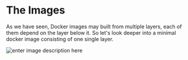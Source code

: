# The Images
As we have seen, Docker images may built from multiple layers, each of them depend on the layer below it.
So let's look deeper into a minimal docker image consisting of one single layer.

![enter image description here](https://github.com/joe-speedboat/workshop.docker/raw/main/images/container-layers.jpg)

<!--stackedit_data:
eyJoaXN0b3J5IjpbODM5Mjc5MjE3XX0=
-->